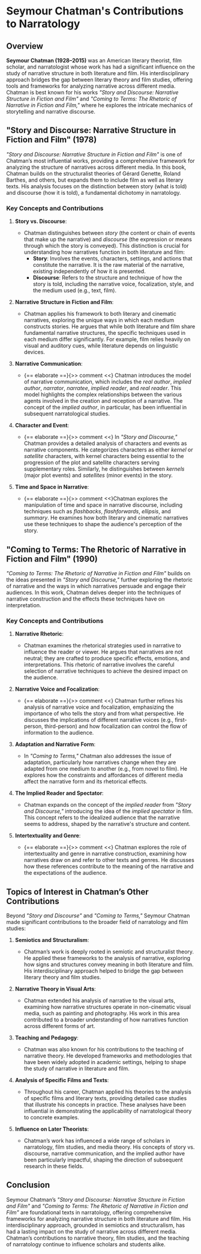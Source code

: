 # Seymour Chatman's Contributions to Narratology

## Overview

**Seymour Chatman (1928–2015)** was an American literary theorist, film scholar, and narratologist whose work has had a significant influence on the study of narrative structure in both literature and film. His interdisciplinary approach bridges the gap between literary theory and film studies, offering tools and frameworks for analyzing narrative across different media. Chatman is best known for his works *"Story and Discourse: Narrative Structure in Fiction and Film"* and *"Coming to Terms: The Rhetoric of Narrative in Fiction and Film,"* where he explores the intricate mechanics of storytelling and narrative discourse.

## "Story and Discourse: Narrative Structure in Fiction and Film" (1978)

*"Story and Discourse: Narrative Structure in Fiction and Film"* is one of Chatman’s most influential works, providing a comprehensive framework for analyzing the structure of narratives across different media. In this book, Chatman builds on the structuralist theories of Gérard Genette, Roland Barthes, and others, but expands them to include film as well as literary texts. His analysis focuses on the distinction between story (what is told) and discourse (how it is told), a fundamental dichotomy in narratology.

### Key Concepts and Contributions

1. **Story vs. Discourse**:
   - Chatman distinguishes between *story* (the content or chain of events that make up the narrative) and *discourse* (the expression or means through which the story is conveyed). This distinction is crucial for understanding how narratives function in both literature and film:
     - **Story**: Involves the events, characters, settings, and actions that constitute the narrative. It is the raw material of the narrative, existing independently of how it is presented.
     - **Discourse**: Refers to the structure and technique of how the story is told, including the narrative voice, focalization, style, and the medium used (e.g., text, film).

2. **Narrative Structure in Fiction and Film**:
   - Chatman applies his framework to both literary and cinematic narratives, exploring the unique ways in which each medium constructs stories. He argues that while both literature and film share fundamental narrative structures, the specific techniques used in each medium differ significantly. For example, film relies heavily on visual and auditory cues, while literature depends on linguistic devices.

3. **Narrative Communication**:
   - {== elaborate ==}{>> comment <<} Chatman introduces the model of narrative communication, which includes the *real author*, *implied author*, *narrator*, *narratee*, *implied reader*, and *real reader*. This model highlights the complex relationships between the various agents involved in the creation and reception of a narrative. The concept of the *implied author*, in particular, has been influential in subsequent narratological studies.

4. **Character and Event**:
   - {== elaborate ==}{>> comment <<} In *"Story and Discourse,"* Chatman provides a detailed analysis of characters and events as narrative components. He categorizes characters as either *kernel* or *satellite* characters, with kernel characters being essential to the progression of the plot and satellite characters serving supplementary roles. Similarly, he distinguishes between *kernels* (major plot events) and *satellites* (minor events) in the story.

5. **Time and Space in Narrative**:
   -  {== elaborate ==}{>> comment <<}Chatman explores the manipulation of time and space in narrative discourse, including techniques such as *flashbacks*, *flashforwards*, *ellipsis*, and *summary*. He examines how both literary and cinematic narratives use these techniques to shape the audience's perception of the story.

## "Coming to Terms: The Rhetoric of Narrative in Fiction and Film" (1990)

*"Coming to Terms: The Rhetoric of Narrative in Fiction and Film"* builds on the ideas presented in *"Story and Discourse,"* further exploring the rhetoric of narrative and the ways in which narratives persuade and engage their audiences. In this work, Chatman delves deeper into the techniques of narrative construction and the effects these techniques have on interpretation.

### Key Concepts and Contributions

1. **Narrative Rhetoric**:
   - Chatman examines the rhetorical strategies used in narrative to influence the reader or viewer. He argues that narratives are not neutral; they are crafted to produce specific effects, emotions, and interpretations. This rhetoric of narrative involves the careful selection of narrative techniques to achieve the desired impact on the audience.

2. **Narrative Voice and Focalization**:
   - {== elaborate ==}{>> comment <<} Chatman further refines his analysis of narrative voice and focalization, emphasizing the importance of who tells the story and from what perspective. He discusses the implications of different narrative voices (e.g., first-person, third-person) and how focalization can control the flow of information to the audience.

3. **Adaptation and Narrative Form**:
   - In *"Coming to Terms,"* Chatman also addresses the issue of adaptation, particularly how narratives change when they are adapted from one medium to another (e.g., from novel to film). He explores how the constraints and affordances of different media affect the narrative form and its rhetorical effects.

4. **The Implied Reader and Spectator**:
   - Chatman expands on the concept of the *implied reader* from *"Story and Discourse,"* introducing the idea of the *implied spectator* in film. This concept refers to the idealized audience that the narrative seems to address, shaped by the narrative's structure and content.

5. **Intertextuality and Genre**:
   - {== elaborate ==}{>> comment <<} Chatman explores the role of intertextuality and genre in narrative construction, examining how narratives draw on and refer to other texts and genres. He discusses how these references contribute to the meaning of the narrative and the expectations of the audience.

## Topics of Interest in Chatman’s Other Contributions

Beyond *"Story and Discourse"* and *"Coming to Terms,"* Seymour Chatman made significant contributions to the broader field of narratology and film studies:

1. **Semiotics and Structuralism**:
   - Chatman’s work is deeply rooted in semiotic and structuralist theory. He applied these frameworks to the analysis of narrative, exploring how signs and structures convey meaning in both literature and film. His interdisciplinary approach helped to bridge the gap between literary theory and film studies.

2. **Narrative Theory in Visual Arts**:
   - Chatman extended his analysis of narrative to the visual arts, examining how narrative structures operate in non-cinematic visual media, such as painting and photography. His work in this area contributed to a broader understanding of how narratives function across different forms of art.

3. **Teaching and Pedagogy**:
   - Chatman was also known for his contributions to the teaching of narrative theory. He developed frameworks and methodologies that have been widely adopted in academic settings, helping to shape the study of narrative in literature and film.

4. **Analysis of Specific Films and Texts**:
   - Throughout his career, Chatman applied his theories to the analysis of specific films and literary texts, providing detailed case studies that illustrate his concepts in practice. These analyses have been influential in demonstrating the applicability of narratological theory to concrete examples.

5. **Influence on Later Theorists**:
   - Chatman’s work has influenced a wide range of scholars in narratology, film studies, and media theory. His concepts of story vs. discourse, narrative communication, and the implied author have been particularly impactful, shaping the direction of subsequent research in these fields.

## Conclusion

Seymour Chatman’s *"Story and Discourse: Narrative Structure in Fiction and Film"* and *"Coming to Terms: The Rhetoric of Narrative in Fiction and Film"* are foundational texts in narratology, offering comprehensive frameworks for analyzing narrative structure in both literature and film. His interdisciplinary approach, grounded in semiotics and structuralism, has had a lasting impact on the study of narrative across different media. Chatman’s contributions to narrative theory, film studies, and the teaching of narratology continue to influence scholars and students alike.
